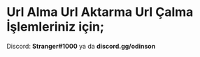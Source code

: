 # Url Alma Url Aktarma Url Çalma İşlemleriniz için;
Discord: **Stranger#1000** ya da **discord.gg/odinson**
